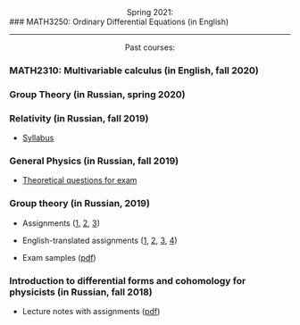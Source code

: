 <div style="text-align: center;">Spring 2021:</div>
### MATH3250: Ordinary Differential Equations (in English)

---
<div style="text-align: center;">Past courses:</div>

###  MATH2310: Multivariable calculus (in English, fall 2020)
###  Group Theory (in Russian, spring 2020)
###  Relativity (in Russian, fall 2019)
* <a href='/teaching/relativity/relativity_syllabus.pdf'>Syllabus</a>

### General Physics (in Russian, fall 2019)
* <a href='/teaching/gp/fall2019exam.pdf'>Theoretical questions for exam </a>

### Group theory (in Russian, 2019)

* Assignments (<a href="group_theory/gt1.pdf">1</a>, <a href="group_theory/gt2.pdf">2</a>, <a href="group_theory/gt3.pdf">3</a>)

* English-translated assignments (<a href="group_theory/gt1_en.pdf">1</a>, <a href="group_theory/gt2_en.pdf">2</a>, <a href="group_theory/gt3_en.pdf">3</a>, <a href="group_theory/gt4_en.pdf">4</a>)

* Exam samples (<a href="group_theory/examset1.pdf">pdf</a>)

### Introduction to differential forms and cohomology for physicists (in Russian, fall 2018)
* Lecture notes with assignments (<a href="dg/assignments.pdf">pdf</a>)
